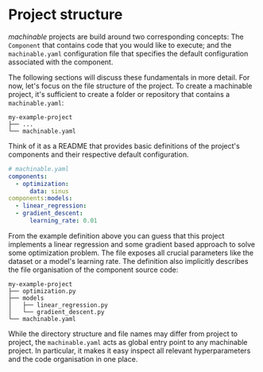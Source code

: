 # Project structure

*machinable* projects are build around two corresponding concepts: The `Component` that contains code that you would like to execute; and the `machinable.yaml` configuration file that specifies the default configuration associated with the component.

The following sections will discuss these fundamentals in more detail. For now, let's focus on the file structure of the project. To create a machinable project, it's sufficient to create a folder or repository that contains a `machinable.yaml`:

    my-example-project
    ├── ...
    └── machinable.yaml

Think of it as a README that provides basic definitions of the project's
components and their respective default configuration.

```yaml
# machinable.yaml
components:
  - optimization:
      data: sinus
components:models:
  - linear_regression:
  - gradient_descent:
      learning_rate: 0.01
```

From the example definition above you can guess that this project implements a linear regression and some gradient based approach to solve some optimization problem. The file exposes all crucial parameters like the dataset or a model's learning rate. The definition also implicitly describes the file organisation of the component source code:


    my-example-project
    ├── optimization.py
    ├── models
    │   ├── linear_regression.py
    │   └── gradient_descent.py
    └── machinable.yaml

While the directory structure and file names may differ from project to project, the `machinable.yaml` acts as global entry point to any machinable project. In particular, it makes it easy inspect all relevant hyperparameters and the code organisation in one place.


